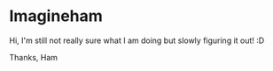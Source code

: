 # Imagineham

Hi, I'm still not really sure what I am doing but slowly figuring it out! :D

Thanks,
Ham
